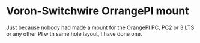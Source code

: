 # Voron-Switchwire OrrangePI mount

Just because nobody had made a mount for the OrangePI PC, PC2 or 3 LTS or any other PI with same hole layout, I have done one.
